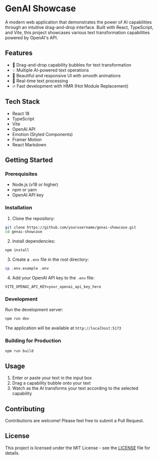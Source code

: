 # GenAI Showcase

A modern web application that demonstrates the power of AI capabilities through an intuitive drag-and-drop interface. Built with React, TypeScript, and Vite, this project showcases various text transformation capabilities powered by OpenAI's API.

## Features

- 🎯 Drag-and-drop capability bubbles for text transformation
- 💡 Multiple AI-powered text operations
- 🎨 Beautiful and responsive UI with smooth animations
- 📝 Real-time text processing
- 🔥 Fast development with HMR (Hot Module Replacement)

## Tech Stack

- React 18
- TypeScript
- Vite
- OpenAI API
- Emotion (Styled Components)
- Framer Motion
- React Markdown

## Getting Started

### Prerequisites

- Node.js (v18 or higher)
- npm or yarn
- OpenAI API key

### Installation

1. Clone the repository:
```bash
git clone https://github.com/yourusername/genai-showcase.git
cd genai-showcase
```

2. Install dependencies:
```bash
npm install
```

3. Create a `.env` file in the root directory:
```bash
cp .env.example .env
```

4. Add your OpenAI API key to the `.env` file:
```
VITE_OPENAI_API_KEY=your_openai_api_key_here
```

### Development

Run the development server:
```bash
npm run dev
```

The application will be available at `http://localhost:5173`

### Building for Production

```bash
npm run build
```

## Usage

1. Enter or paste your text in the input box
2. Drag a capability bubble onto your text
3. Watch as the AI transforms your text according to the selected capability

## Contributing

Contributions are welcome! Please feel free to submit a Pull Request.

## License

This project is licensed under the MIT License - see the [LICENSE](LICENSE) file for details.
